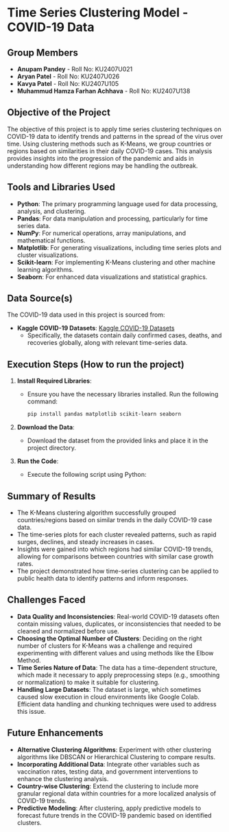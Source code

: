 # Time Series Clustering Model - COVID-19 Data

## Group Members
- **Anupam Pandey** - Roll No: KU2407U021
- **Aryan Patel** - Roll No: KU2407U026
- **Kavya Patel** - Roll No: KU2407U105
- **Muhammud Hamza Farhan Achhava** - Roll No: KU2407U138

## Objective of the Project
The objective of this project is to apply time series clustering techniques on COVID-19 data to identify trends and patterns in the spread of the virus over time. Using clustering methods such as K-Means, we group countries or regions based on similarities in their daily COVID-19 cases. This analysis provides insights into the progression of the pandemic and aids in understanding how different regions may be handling the outbreak.

## Tools and Libraries Used
- **Python**: The primary programming language used for data processing, analysis, and clustering.
- **Pandas**: For data manipulation and processing, particularly for time series data.
- **NumPy**: For numerical operations, array manipulations, and mathematical functions.
- **Matplotlib**: For generating visualizations, including time series plots and cluster visualizations.
- **Scikit-learn**: For implementing K-Means clustering and other machine learning algorithms.
- **Seaborn**: For enhanced data visualizations and statistical graphics.

## Data Source(s)
The COVID-19 data used in this project is sourced from:
- **Kaggle COVID-19 Datasets**: [Kaggle COVID-19 Datasets](https://www.kaggle.com/datasets)
  - Specifically, the datasets contain daily confirmed cases, deaths, and recoveries globally, along with relevant time-series data.

## Execution Steps (How to run the project)

1. **Install Required Libraries**:
   - Ensure you have the necessary libraries installed. Run the following command:
     ```sh
     pip install pandas matplotlib scikit-learn seaborn
     ```

2. **Download the Data**:
   - Download the dataset from the provided links and place it in the project directory.

3. **Run the Code**:
   - Execute the following script using Python:

## Summary of Results
- The K-Means clustering algorithm successfully grouped countries/regions based on similar trends in the daily COVID-19 case data.
- The time-series plots for each cluster revealed patterns, such as rapid surges, declines, and steady increases in cases.
- Insights were gained into which regions had similar COVID-19 trends, allowing for comparisons between countries with similar case growth rates.
- The project demonstrated how time-series clustering can be applied to public health data to identify patterns and inform responses.

## Challenges Faced
- **Data Quality and Inconsistencies**: Real-world COVID-19 datasets often contain missing values, duplicates, or inconsistencies that needed to be cleaned and normalized before use.
- **Choosing the Optimal Number of Clusters**: Deciding on the right number of clusters for K-Means was a challenge and required experimenting with different values and using methods like the Elbow Method.
- **Time Series Nature of Data**: The data has a time-dependent structure, which made it necessary to apply preprocessing steps (e.g., smoothing or normalization) to make it suitable for clustering.
- **Handling Large Datasets**: The dataset is large, which sometimes caused slow execution in cloud environments like Google Colab. Efficient data handling and chunking techniques were used to address this issue.

## Future Enhancements
- **Alternative Clustering Algorithms**: Experiment with other clustering algorithms like DBSCAN or Hierarchical Clustering to compare results.
- **Incorporating Additional Data**: Integrate other variables such as vaccination rates, testing data, and government interventions to enhance the clustering analysis.
- **Country-wise Clustering**: Extend the clustering to include more granular regional data within countries for a more localized analysis of COVID-19 trends.
- **Predictive Modeling**: After clustering, apply predictive models to forecast future trends in the COVID-19 pandemic based on identified clusters.
